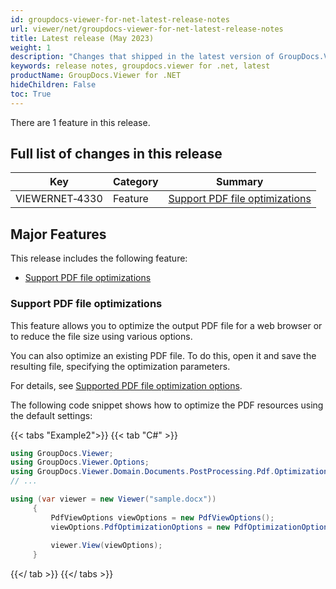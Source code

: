 ```yaml
---
id: groupdocs-viewer-for-net-latest-release-notes
url: viewer/net/groupdocs-viewer-for-net-latest-release-notes
title: Latest release (May 2023)
weight: 1
description: "Changes that shipped in the latest version of GroupDocs.Viewer for .NET"
keywords: release notes, groupdocs.viewer for .net, latest
productName: GroupDocs.Viewer for .NET
hideChildren: False
toc: True
---
```


There are 1 feature in this release.

## Full list of changes in this release

| Key | Category | Summary |
| --- | --- | --- |
|VIEWERNET&#8209;4330|Feature|[Support PDF file optimizations](https://issue.saltov.dynabic.com/issues/VIEWERNET-4330)|

## Major Features

This release includes the following feature:

* [Support PDF file optimizations](#support-pdf-file-optimizations)

### Support PDF file optimizations 

This feature allows you to optimize the output PDF file for a web browser or to reduce the file size using various options.

You can also optimize an existing PDF file. To do this, open it and save the resulting file, specifying the optimization parameters.

For details, see [Supported PDF file optimization options](/viewer/net/optimization-pdf-options/).

The following code snippet shows how to optimize the PDF resources using the default settings:

{{< tabs "Example2">}}
{{< tab "C#" >}}
```cs
using GroupDocs.Viewer;
using GroupDocs.Viewer.Options;
using GroupDocs.Viewer.Domain.Documents.PostProcessing.Pdf.Optimization;
// ...

using (var viewer = new Viewer("sample.docx"))
     {
         PdfViewOptions viewOptions = new PdfViewOptions();
         viewOptions.PdfOptimizationOptions = new PdfOptimizationOptions();
     
         viewer.View(viewOptions);
     }
```
{{</ tab >}}
{{</ tabs >}}